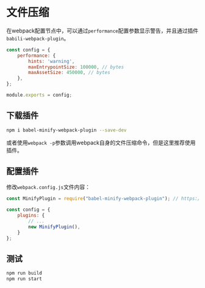 # 文件压缩

在webpack配置节点中，可以通过`performance`配置参数显示警告，并且通过插件`babili-webpack-plugin`。

```javascript
const config = {
    performance: {
        hints: 'warning',
        maxEntrypointSize: 100000, // bytes
        maxAssetSize: 450000, // bytes
    },
};

module.exports = config;
```

## 下载插件

```bash
npm i babel-minify-webpack-plugin --save-dev
```

或者使用`webpack -p`参数调用webpack自身的文件压缩命令，但是这里推荐使用插件。

## 配置插件

修改`webpack.config.js`文件内容：

```javascript
const MinifyPlugin = require("babel-minify-webpack-plugin"); // https://github.com/webpack-contrib/babel-minify-webpack-plugin

const config = {
    plugins: {
        // ...
        new MinifyPlugin(),
    }
};
```

## 测试

```bash
npm run build
npm run start
```
